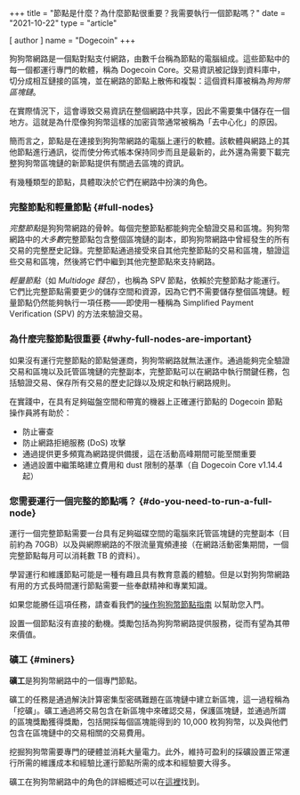 +++
title = "節點是什麼？為什麼節點很重要？我需要執行一個節點嗎？"
date = "2021-10-22"
type = "article"

[ author ]
  name = "Dogecoin"
+++

狗狗幣網路是一個點對點支付網路，由數千台稱為節點的電腦組成。這些節點中的每一個都運行專門的軟體，稱為 Dogecoin Core。交易資訊被記錄到資料庫中，切分成相互鏈接的區塊，並在網路的節點上散佈和複製：這個資料庫被稱為*狗狗幣區塊鏈*。

在實際情況下，這會導致交易資訊在整個網路中共享，因此不需要集中儲存在一個地方。這就是為什麼像狗狗幣這樣的加密貨幣通常被稱為「去中心化」的原因。

簡而言之，節點是在連接到狗狗幣網路的電腦上運行的軟體。該軟體與網路上的其他節點進行通訊，從而使分佈式帳本保持同步而且是最新的，此外還為需要下載完整狗狗幣區塊鏈的新節點提供有關過去區塊的資訊。

有幾種類型的節點，具體取決於它們在網路中扮演的角色。

### 完整節點和輕量節點 {#full-nodes}
*完整節點*是狗狗幣網路的骨幹。每個完整節點都能夠完全驗證交易和區塊。狗狗幣網路中的*大多數*完整節點包含整個區塊鏈的副本，即狗狗幣網路中曾經發生的所有交易的完整歷史記錄。完整節點通過接受來自其他完整節點的交易和區塊，驗證這些交易和區塊，然後將它們中繼到其他完整節點來支持網路。

*輕量節點*（如 *Multidoge 錢包*），也稱為 SPV 節點，依賴於完整節點才能運行。它們比完整節點需要更少的儲存空間和資源，因為它們不需要儲存整個區塊鏈。輕量節點仍然能夠執行一項任務——即使用一種稱為 Simрlifiеd Pауmеnt Vеrifiсаtiоn (SPV) 的方法來驗證交易。

### 為什麼完整節點很重要 {#why-full-nodes-are-important}
如果沒有運行完整節點的節點營運商，狗狗幣網路就無法運作。通過能夠完全驗證交易和區塊以及託管區塊鏈的完整副本，完整節點可以在網路中執行關鍵任務，包括驗證交易、保存所有交易的歷史記錄以及規定和執行網路規則。

在實踐中，在具有足夠磁盤空間和帶寬的機器上正確運行節點的 Dogecoin 節點操作員將有助於：

- 防止審查
- 防止網路拒絕服務 (DoS) 攻擊
- 通過提供更多頻寬為網路提供備援，這在活動高峰期間可能至關重要
- 通過設置中繼策略建立費用和 dust 限制的基準（自 Dogecoin Core v1.14.4 起）

### 您需要運行一個完整的節點嗎？ {#do-you-need-to-run-a-full-node}
運行一個完整節點需要一台具有足夠磁碟空間的電腦來託管區塊鏈的完整副本（目前約為 70GB）以及與網際網路的不限流量寬頻連接（在網路活動密集期間，一個完整節點每月可以消耗數 TB 的資料）。

學習運行和維護節點可能是一種有趣且具有教育意義的體驗。但是以對狗狗幣網路有用的方式長時間運行節點需要一些奉獻精神和專業知識。

如果您能勝任這項任務，請查看我們的[操作狗狗幣節點指南](/zh-tw/dogepedia/how-tos/operating-a-node/) 以幫助您入門。

設置一個節點沒有直接的動機。獎勵包括為狗狗幣網路提供服務，從而有望為其帶來價值。

### 礦工 {#miners}
**礦工**是狗狗幣網路中的一個專門節點。

礦工的任務是通過解決計算密集型密碼難題在區塊鏈中建立新區塊，這一過程稱為「挖礦」。礦工通過將交易包含在新區塊中來確認交易，保護區塊鏈，並通過所謂的區塊獎勵獲得獎勵，包括開採每個區塊能得到的 10,000 枚狗狗幣，以及與他們包含在區塊鏈中的交易相關的交易費用。

挖掘狗狗幣需要專門的硬體並消耗大量電力。此外，維持可盈利的採礦設置正常運行所需的維護成本和經驗比運行節點所需的成本和經驗要大得多。

礦工在狗狗幣網路中的角色的詳細概述可以在[這裡](/zh-tw/dogepedia/articles/what-is-a-miner/)找到。